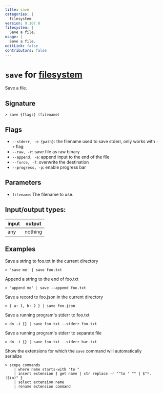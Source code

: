 ```yaml
---
title: save
categories: |
  filesystem
version: 0.107.0
filesystem: |
  Save a file.
usage: |
  Save a file.
editLink: false
contributors: false
---
```

<!-- This file is automatically generated. Please edit the command in https://github.com/nushell/nushell instead. -->

# `save` for [filesystem](/commands/categories/filesystem.md)

<div class='command-title'>Save a file.</div>

## Signature

```> save {flags} (filename)```

## Flags

 -  `--stderr, -e {path}`: the filename used to save stderr, only works with `-r` flag
 -  `--raw, -r`: save file as raw binary
 -  `--append, -a`: append input to the end of the file
 -  `--force, -f`: overwrite the destination
 -  `--progress, -p`: enable progress bar

## Parameters

 -  `filename`: The filename to use.


## Input/output types:

| input | output  |
| ----- | ------- |
| any   | nothing |
## Examples

Save a string to foo.txt in the current directory
```nu
> 'save me' | save foo.txt

```

Append a string to the end of foo.txt
```nu
> 'append me' | save --append foo.txt

```

Save a record to foo.json in the current directory
```nu
> { a: 1, b: 2 } | save foo.json

```

Save a running program's stderr to foo.txt
```nu
> do -i {} | save foo.txt --stderr foo.txt

```

Save a running program's stderr to separate file
```nu
> do -i {} | save foo.txt --stderr bar.txt

```

Show the extensions for which the `save` command will automatically serialize
```nu
> scope commands
    | where name starts-with "to "
    | insert extension { get name | str replace -r "^to " "" | $"*.($in)" }
    | select extension name
    | rename extension command


```
